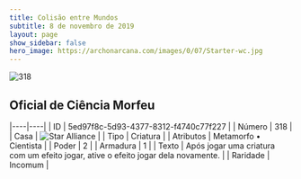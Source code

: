 ```yaml
---
title: Colisão entre Mundos
subtitle: 8 de novembro de 2019
layout: page
show_sidebar: false
hero_image: https://archonarcana.com/images/0/07/Starter-wc.jpg
---
```


![318](https://cdn.keyforgegame.com/media/card_front/pt/452_318_QPHJ7WR9G77M_pt.png)

## Oficial de Ciência Morfeu

|----|----|
| ID | 5ed97f8c-5d93-4377-8312-f4740c77f227 |
| Número | 318 |
| Casa | ![Star Alliance](https://archonarcana.com/images/thumb/7/7d/Star_Alliance.png/22px-Star_Alliance.png "Aliança Estelar") |
| Tipo | Criatura |
| Atributos | Metamorfo • Cientista |
| Poder | 2 |
| Armadura | 1 |
| Texto | Após jogar uma criatura com um efeito jogar, ative o efeito jogar dela novamente. |
| Raridade | Incomum |

